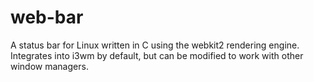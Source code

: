 # web-bar

A status bar for Linux written in C using the webkit2 rendering engine. Integrates into i3wm by default, but can be modified to work with other window managers.
